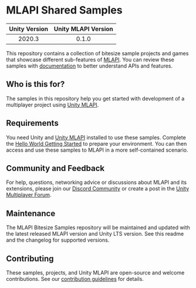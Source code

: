 # MLAPI Shared Samples

|Unity Version|Unity MLAPI Version|
|:-------:|:-------:|
|2020.3|0.1.0|

This repository contains a collection of bitesize sample projects and games that showcase different 
sub-features of [MLAPI](https://github.com/Unity-Technologies/com.unity.multiplayer.mlapi). You can review these samples with [documentation](https://docs-multiplayer-sandbox.unity3d.com/docs/getting-started/about-mlapi) to better understand APIs and features.

## Who is this for?

The samples in this repository help you get started with development of a multiplayer 
project using [Unity MLAPI](https://github.com/Unity-Technologies/com.unity.multiplayer.mlapi). 

## Requirements

You need Unity and [Unity MLAPI](https://github.com/Unity-Technologies/com.unity.multiplayer.samples.coop/releases/latest) installed to use these samples. Complete the [Hello World Getting Started](https://docs-multiplayer.unity3d.com/docs/tutorials/helloworldintro/index.html) to prepare your environment. You can then access and use these samples to MLAPI in a more self-contained scenario.

## Community and Feedback

For help, questions, networking advice or discussions about MLAPI and its extensions, please join our [Discord Community](https://discord.gg/FM8SE9E) or create a post in the [Unity Multiplayer Forum](https://forum.unity.com/forums/multiplayer.26/).

## Maintenance

The MLAPI Bitesize Samples repository will be maintained and updated with the latest released MLAPI version and Unity LTS version. See this readme and the changelog for supported versions.

## Contributing
These samples, projects, and Unity MLAPI are open-source and welcome contributions. See our [contribution guidelines](CONTRIBUTING.md) for details.
